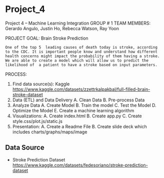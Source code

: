 # Project_4
Project 4 – Machine Learning Integration
GROUP # 1 TEAM MEMBERS: Gerardo Angulo, Justin Ho, Rebecca Watson, Ray Yoon
 
PROJECT GOAL: Brain Stroke Prediction

    One of the top 5  leading causes of death today is stroke, according to the CDC. It is important people know and understand how different health concerns might impact the probability of them having a stroke. We are able to create a model which will allow us to predict the likelihood of  a patient to have a stroke based on input parameters.

PROCESS:
1.  Find data source(s): Kaggle   
        https://www.kaggle.com/datasets/zzettrkalpakbal/full-filled-brain-stroke-dataset
2.  Data (ETL) and Data Delivery
        A. Clean Data
        B. Pre-process Data
2.	Analyze Data
        A. Create Model
        B. Train the model
        C. Test the Model
        D. Optimize the Model
        E. Create a machine learning algorithm
3.  Visualizations:
        A. Create index.html
        B. Create app.py
        C. Create style.css/plot.js/static.js
4.  Presentation:
        A. Create a Readme File
        B. Create slide deck which includes charts/graphs/maps/image

## Data Source
 * Stroke Prediction Dataset
https://www.kaggle.com/datasets/fedesoriano/stroke-prediction-dataset
